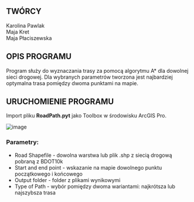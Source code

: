## TWÓRCY
Karolina Pawlak \
Maja Kret \
Maja Płaciszewska 

## OPIS PROGRAMU 
Program służy do wyznaczania trasy za pomocą algorytmu A* dla dowolnej sieci drogowej. Dla wybranych parametrów tworzona jest najbardziej optymalna trasa pomiędzy dwoma punktami na mapie. 

## URUCHOMIENIE PROGRAMU
Import pliku **RoadPath.pyt** jako Toolbox w środowisku ArcGIS Pro.

![image](https://github.com/user-attachments/assets/2a275b25-e032-4c55-8b8b-a0a2cc47b2a8)

### Parametry:
- Road Shapefile - dowolna warstwa lub plik .shp z siecią drogową pobraną z BDOT10k
- Start and end point - wskazanie na mapie dowolnego punktu początkowego i końcowego
- Output folder - folder z plikami wynikowymi
- Type of Path - wybór pomiędzy dwoma wariantami: najkrótsza lub najszybsza trasa
  
